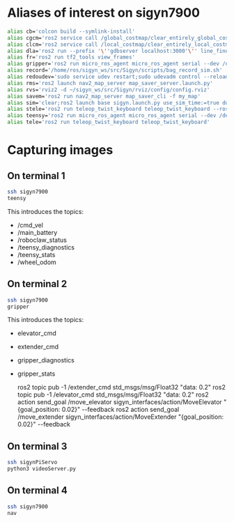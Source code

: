 # Aliases of interest on sigyn7900
```bash
alias cb='colcon build --symlink-install'
alias cgcm='ros2 service call /global_costmap/clear_entirely_global_costmap nav2_msgs/srv/ClearEntireCostmap'
alias clcm='ros2 service call /local_costmap/clear_entirely_local_costmap nav2_msgs/srv/ClearEntireCostmap'
alias dla='ros2 run --prefix '\''gdbserver localhost:3000'\'' line_finder laser_accumulator'
alias fr='ros2 run tf2_tools view_frames'
alias gripper='ros2 run micro_ros_agent micro_ros_agent serial --dev /dev/teensy_gripper'
alias record='/home/ros/sigyn_ws/src/Sigyn/scripts/bag_record_sim.sh'
alias redoudev='sudo service udev restart;sudo udevadm control --reload-rules;sudo udevadm trigger'
alias rms='ros2 launch nav2_map_server map_saver_server.launch.py'
alias rvs='rviz2 -d ~/sigyn_ws/src/Sigyn/rviz/config/config.rviz'
alias savem='ros2 run nav2_map_server map_saver_cli -f my_map'
alias sim='clear;ros2 launch base sigyn.launch.py use_sim_time:=true do_rviz:=true'
alias stele='ros2 run teleop_twist_keyboard teleop_twist_keyboard --ros-args --remap cmd_vel:=/cmd_vel_keyboard'
alias teensy='ros2 run micro_ros_agent micro_ros_agent serial --dev /dev/teensy_sensor'
alias tele='ros2 run teleop_twist_keyboard teleop_twist_keyboard'
```

# Capturing images
## On terminal 1
```bash
ssh sigyn7900
teensy
```

This introduces the topics:
* /cmd_vel
* /main_battery
* /roboclaw_status
* /teensy_diagnostics
* /teensy_stats
* /wheel_odom


## On terminal 2
```bash 
ssh sigyn7900
gripper
```

This introduces the topics:
* elevator_cmd
* extender_cmd
* gripper_diagnostics
* gripper_stats

  ros2 topic pub -1 /extender_cmd std_msgs/msg/Float32 "data: 0.2"
  ros2 topic pub -1 /elevator_cmd std_msgs/msg/Float32 "data: 0.2"
  ros2 action send_goal /move_elevator sigyn_interfaces/action/MoveElevator "{goal_position: 0.02}" --feedback 
  ros2 action send_goal /move_extender sigyn_interfaces/action/MoveExtender "{goal_position: 0.02}" --feedback

## On terminal 3
```bash
ssh sigynPiServo
python3 videoServer.py
```

## On terminal 4
```bash
ssh sigyn7900
nav
```



